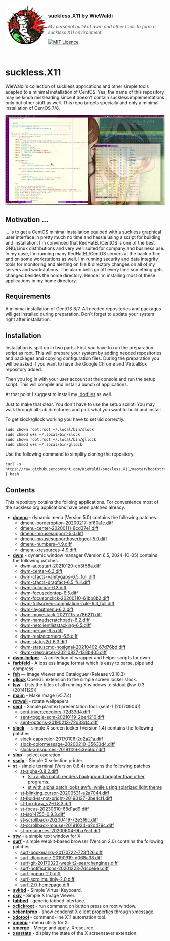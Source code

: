 <img src="https://raw.githubusercontent.com/WieWaldi/suckless.X11/master/img/RZ-Amper_Logo_135x135.png" align="left" width="135px" height="135px" />

### suckless.X11 by WieWaldi
> *My personal build of dwm and other tools to form a suckless X11 environment.*

[![MIT Licence](https://badges.frapsoft.com/os/mit/mit.svg?v=103)](https://opensource.org/licenses/mit-license.php)

<br />

# suckless.X11
WieWaldi's collection of suckless applications and other simple tools adapted to
a minimal installation of CentOS. Yes, the name of this repository may be kinda
missleading since it doesn't contain suckless implementations only but other
stuff as well. This repo targets specially and only a minimal installation of
CentOS 7/8.

![screenshot](https://raw.githubusercontent.com/WieWaldi/suckless.X11/master/img/screenshot.jpg)

## Motivation ...
... is to get a CentOS minimal installation equiped with a suckless graphical
user interface in pretty much no time and hassle using a script for building
and installation.
I'm convinced that RedHatEL/CentOS is one of the best GNU/Linux distributions
and very well suited for company and business use. In my case, I'm running many
RedHatEL/CentOS servers at the back office and on some workstations as well.
I'm running security and data integrity tools for monitoring and alerting on
file & directory changes on all of my servers and workstations. The alarm bells
go off every time something gets changed besides the home directory. Hence I'm
installing most of these applications in my home directory.

## Requirements
A minimal installation of CentOS 8/7. All needed repositories and packages will
get installed during preparation. Don't forget to update your system right after
installation.

## Installation
Installation is split up in two parts. First you have to run the preparation
script as root. This will prepare your system by adding needed repositories and
packages and copying configuration files. During the preparation you will be
asked if you want to have the Google Chrome and VirtualBox repository added.

Then you log in with your user account at the console and run the setup script.
This will compile and install a bunch of applications. 

At that point I suggest to install my [.dotfiles](https://github.com/WieWaldi/.dotfiles)
as well.

Just to make that clear. You don't have to use the setup script. You may walk
through all sub directories and pick what you want to build and install.

To get slock/gllock working you have to set uid correctly.
```
sudo chown root:root ~/.local/bin/slock
sudo chmod u+s ~/.local/bin/slock
sudo chown root:root ~/.local/bin/gllock
sudo chmod u+s ~/.local/bin/gllock
```

Use the following command to simplify cloning the repository.
```
curl -s https://raw.githubusercontent.com/WieWaldi/suckless.X11/master/bootstrap.sh | bash
```

## Contents
This repository cotains the folloing applications. For convenience most of the
suckless.org applications have been patched already.
- **[dmenu](https://tools.suckless.org/dmenu/)** - dynamic menu (Version 5.0) contains the following patches.
  - [dmenu-borderoption-20200217-bf60a1e.diff](https://tools.suckless.org/dmenu/patches/border/)
  - [dmenu-center-20200111-8cd37e1.diff](https://tools.suckless.org/dmenu/patches/center/)
  - [dmenu-mousesupport-5.0.diff](https://tools.suckless.org/dmenu/patches/mouse-support/)
  - [dmenu-mousesupporthoverbgcol-5.0.diff](https://tools.suckless.org/dmenu/patches/mouse-support/)
  - [dmenu-numbers-4.9.diff](https://tools.suckless.org/dmenu/patches/numbers/)
  - [dmenu-xresources-4.9.diff](https://tools.suckless.org/dmenu/patches/xresources/)
- **[dwm](https://dwm.suckless.org/)** - dynamic window manager (Version 6.5, 2024-10-05) contains the following patches.
  - [dwm-autostart-20210120-cb3f58a.diff](https://dwm.suckless.org/patches/autostart/)
  - [dwm-center-6.3.diff](https://github.com/bakkeby/patches/blob/master/dwm/dwm-center-6.3.diff)
  - [dwm-cfacts-vanitygaps-6.5_full.diff](https://github.com/bakkeby/patches/blob/master/dwm/dwm-cfacts-vanitygaps-6.5_full.diff)
  - [dwm-cfacts-dragfact-6.5_full.diff](https://github.com/bakkeby/patches/blob/master/dwm/dwm-cfacts-dragfact-6.5_full.diff)
  - [dwm-colorbar-6.3.diff](https://dwm.suckless.org/patches/colorbar/)
  - [dwm-focusedontop-6.5.diff](https://github.com/bakkeby/patches/blob/master/dwm/dwm-focusedontop-6.5.diff)
  - [dwm-focusonclick-20200110-61bb8b2.diff](https://dwm.suckless.org/patches/focusonclick/)
  - [dwm-fullscreen-compilation-rule-6.3_full.diff](https://github.com/bakkeby/patches/blob/master/dwm/dwm-fullscreen-compilation-rule-6.3_full.diff)
  - [dwm-layoutmenu-6.2.diff](https://dwm.suckless.org/patches/layoutmenu/)
  - [dwm-movestack-20211115-a786211.diff](https://dwm.suckless.org/patches/movestack/)
  - [dwm-namedscratchpads-6.2.diff](https://dwm.suckless.org/patches/namedscratchpads/)
  - [dwm-netclientliststacking-6.5.diff](https://github.com/bakkeby/patches/blob/master/dwm/dwm-netclientliststacking-6.5.diff)
  - [dwm-pertag-6.5.diff](https://github.com/bakkeby/patches/blob/master/dwm/dwm-pertag-6.5.diff)
  - [dwm-resizecorners-6.5.diff](https://dwm.suckless.org/patches/resizecorners/)
  - [dwm-status2d-6.3.diff](https://dwm.suckless.org/patches/status2d/)
  - [dwm-statuscmd-nosignal-20210402-67d76bd.diff](https://dwm.suckless.org/patches/statuscmd/)
  - [dwm-xresources-20210827-138b405.diff](https://dwm.suckless.org/patches/xresources/)
- **[dwm-helper](https://github.com/WieWaldi/suckless.X11/tree/master/dwm-helper)** - A collection of wrapper and helper scripts for dwm.
- **[farbfeld](https://tools.suckless.org/farbfeld/)** - A lossless image format which is easy to parse, pipe and compress.
- **[feh](https://github.com/derf/feh)** — Image Viewer and Cataloguer (Release v3.10.3)
- **[gllock](https://github.com/WieWaldi/suckless.X11/tree/master/gllock)** OpenGL extension to the simple screen locker slock.
- **[lsw](https://tools.suckless.org/x/lsw/)** - Lists the titles of all running X windows to stdout (lsw-0.3 (20141129))
- **[maim](https://github.com/naelstrof/maim)** - Make Image (v5.7.4)
- **[rotwall](https://github.com/WieWaldi/suckless.X11/tree/master/rotwall)** - rotate wallpapers.
- **[sent](https://tools.suckless.org/sent/)** - Simple plaintext presentation tool. (sent-1 (20170904))
  - [sent-invertedcolors-72d33d4.diff](https://tools.suckless.org/sent/patches/inverted-colors/)
  - [sent-toggle-scm-20210119-2be4210.diff](https://tools.suckless.org/sent/patches/toggle-scm/)
  - [sent-options-20190213-72d33d4.diff](https://tools.suckless.org/sent/patches/toggle-scm/)
- **[slock](https://tools.suckless.org/slock/)** — simple X screen locker (Version 1.4) contains the following patches.
  - [slock-capscolor-20170106-2d2a21a.diff](https://tools.suckless.org/slock/patches/capscolor/)
  - [slock-colormessage-20200210-35633d4.diff](https://tools.suckless.org/slock/patches/colormessage/)
  - [slock-xresources-20191126-53e56c7.diff](https://tools.suckless.org/slock/patches/xresources/)
- **[slop](https://github.com/naelstrof/slop)** - select operation
- **[sselp](https://tools.suckless.org/x/sselp/)** - Simple X selection printer.
- **[st](https://st.suckless.org/)** - simple terminal (Version 0.8.4) contains the following patches.
  - [st-alpha-0.8.2.diff](https://st.suckless.org/patches/alpha/)
    - [ST+alpha patch renders background brighter than other programs.](https://www.reddit.com/r/suckless/comments/zbrple/stalpha_patch_renders_background_brighter_than/)
    - [st with alpha patch looks awful while using solarized light theme](https://www.reddit.com/r/suckless/comments/170d1yl/st_with_alpha_patch_looks_awful_while_using/)
  - [st-blinking_cursor-20200531-a2a7044.diff](https://st.suckless.org/patches/blinking_cursor/)
  - [st-bold-is-not-bright-20190127-3be4cf1.diff](https://st.suckless.org/patches/bold-is-not-bright/)
  - [st-boxdraw_v2-0.8.3.diff](https://st.suckless.org/patches/boxdraw/)
  - [st-focus-20230610-68d1ad9.diff](https://st.suckless.org/patches/alpha_focus_highlight/)
  - [st-iso14755-0.8.3.diff](https://st.suckless.org/patches/iso14755/)
  - [st-scrollback-20200419-72e3f6c.diff](https://st.suckless.org/patches/scrollback/)
  - [st-scrollback-mouse-20191024-a2c479c.diff](https://st.suckless.org/patches/scrollback/)
  - [st-xresources-20200604-9ba7ecf.diff](https://st.suckless.org/patches/xresources/)
- **[stw](https://github.com/sineemore/stw)** - a simple text window for X.
- **[surf](https://surf.suckless.org/)** - simple webkit-based browser (Version 2.0) contains the following patches.
  - [surf-bookmarks-20170722-723ff26.diff](https://surf.suckless.org/patches/bookmarking/)
  - [surf-dlconsole-20190919-d068a38.diff](https://surf.suckless.org/patches/dlconsole/)
  - [surf-git-20170323-webkit2-searchengines.diff](https://surf.suckless.org/patches/dlconsole/)
  - [surf-notifications-20201223-7dcce9e1.diff](https://surf.suckless.org/patches/notifications/)
  - [surf-popup-2.0.diff](https://surf.suckless.org/patches/popup-on-gesture/)
  - [surf-scrollmultiply-2.0.diff](https://surf.suckless.org/patches/scroll-faster/)
  - [surf-2.0-homepage.diff](https://surf.suckless.org/patches/homepage/)
- **[svkbd](https://tools.suckless.org/x/svkbd/)** - Simple Virtual Keyboard.
- **[sxiv](https://github.com/xyb3rt/sxiv)** - Simple X Image Viewer.
- **[tabbed](https://tools.suckless.org/tabbed/)** - generic tabbed interface.
- **[xclickroot](https://github.com/phillbush/xclickroot)** - run command on button press on root window.
- **[xclientprop](https://github.com/WieWaldi/suckless.X11/tree/master/xclientprop)** - show condenst X client properties through xmessage.
- **[xdotool](https://github.com/jordansissel/xdotool)** - command-line X11 automation tool.
- **[xmenu](https://github.com/phillbush/xmenu)** - menu utility for X.
- **[xmerge](https://github.com/WieWaldi/suckless.X11/tree/master/xmerge)** - Merge and apply .Xresource.
- **[xssstate](https://tools.suckless.org/x/xssstate/)** - display the state of the X screensaver extension.
